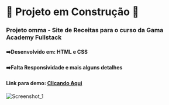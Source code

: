 # :construction: Projeto em Construção :construction:

### Projeto omma - Site de Receitas para o curso da Gama Academy Fullstack
#### :arrow_right:Desenvolvido em: HTML e CSS
#### :arrow_right:Falta Responsividade e mais alguns detalhes

#### Link para demo: [Clicando Aqui](https://hudsonmenezes.github.io/omma_receitas/index.html)


![Screenshot_1](https://user-images.githubusercontent.com/99617992/184394648-25ca64b7-a769-4d60-9f71-ab1453478593.png)
